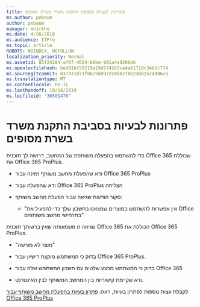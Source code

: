 ```yaml
---
title: פתרונות לבעיות בסביבת התקנת משרד בשרת מסופים
ms.author: pebaum
author: pebaum
manager: mnirkhe
ms.date: 4/26/2018
ms.audience: ITPro
ms.topic: article
ROBOTS: NOINDEX, NOFOLLOW
localization_priority: Normal
ms.assetid: 85f24284-af6f-4624-b6be-901a4a9206eb
ms.openlocfilehash: bed91bf59219a19d5742d3ca4a61718c34b5c774
ms.sourcegitcommit: 037331d71f06750d972c0b6278b23bb15c4806ca
ms.translationtype: MT
ms.contentlocale: he-IL
ms.lasthandoff: 10/18/2019
ms.locfileid: "36501476"
---
```

# <a name="solutions-for-issues-around-installing-office-on-a-terminal-server"></a>פתרונות לבעיות בסביבת התקנת משרד בשרת מסופים

כדי להשתמש בהפעלה משותפת של המחשב, דרושה לך תוכנית Office 365 שכוללת את Office 365 ProPlus.
  
- ודא שהפעלת מחשב משותף זמינה עבור Office 365 ProPlus
    
- ודא שהפעלה עבור Office 365 ProPlus הצליחה
    
- סקור הודעות שגיאה עבור הפעלת מחשב משותף:
    
  - "אין אפשרות להשתמש במוצרים שמצאנו בחשבון שלך כדי להפעיל את Office בתרחישי מחשב משותפים"
  
שגיאה זו משמעותה שאין ברשותך תוכנית Office 365 הכוללת את Office 365 ProPlus.
    
  - "מוצר לא מורשה"
    
  - בדוק כי המשתמש מוקצה רישיון עבור Office 365 ProPlus.
    
  - בדוק כי המשתמש מבצע שלטים עם חשבון המשתמש שלה עבור Office 365
    
  - ודא שקיימת קישוריות בין המחשב המשותף לבין האינטרנט.
    
לקבלת עצות נוספות לפתרון בעיות, ראה: [פתרון בעיות בהפעלת מחשב משותף עבור Office 365 ProPlus](https://docs.microsoft.com/DeployOffice/troubleshoot-issues-with-shared-computer-activation-for-office-365-proplus)
  


